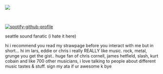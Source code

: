 ![](https://komarev.com/ghpvc/?username=beaverhollow&label=punks&style=flat-square&color=131313&base=19264)


<a href="https://alcohollica.straw.page/" title="strawpage"><img src="https://file.garden/Z1rbruKl12fQ7u-4/strawpageimg" width="86" height="16"></a>
⠀⠀⠀<a href="https://metallica.atabook.org/" title="atabook"><img src="https://file.garden/Z1rbruKl12fQ7u-4/atabookimg" width="74" height="13"></a>⠀⠀⠀<a href="https://pronouns.cc/@pearljam" title="prnscc"><img src="https://file.garden/Z1rbruKl12fQ7u-4/prnsccimg" width="60" height="13"></a>

[![spotify-github-profile](https://spotify-github-profile.kittinanx.com/api/view?uid=6ee6c3uiykzyf00n8qqgt3t8m&cover_image=true&theme=natemoo-re&show_offline=true&background_color=c3ab9e&interchange=true&bar_color=AAAAAA&bar_color_cover=false)](https://github.com/kittinan/spotify-github-profile)

seattle sound fanatic (i hate it here)

hi i recommend you read my strawpage before you interact with me but in short... hi im lars, eddie or chris i really REALLY like music. rock, metal, grunge you get the gist.. huge fan of chris cornell, james hetfield, slash, kurt cobain and like 700 other musicians, i love talking to people about different music tastes & stuff. sign my ata if ur awesome k bye 
